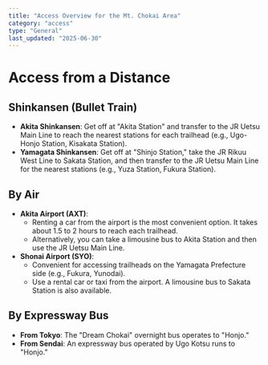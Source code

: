 ```yaml
---
title: "Access Overview for the Mt. Chokai Area"
category: "access"
type: "General"
last_updated: "2025-06-30"
---
```


# Access from a Distance

## Shinkansen (Bullet Train)
- **Akita Shinkansen**: Get off at "Akita Station" and transfer to the JR Uetsu Main Line to reach the nearest stations for each trailhead (e.g., Ugo-Honjo Station, Kisakata Station).
- **Yamagata Shinkansen**: Get off at "Shinjo Station," take the JR Rikuu West Line to Sakata Station, and then transfer to the JR Uetsu Main Line for the nearest stations (e.g., Yuza Station, Fukura Station).

## By Air
- **Akita Airport (AXT)**:
    - Renting a car from the airport is the most convenient option. It takes about 1.5 to 2 hours to reach each trailhead.
    - Alternatively, you can take a limousine bus to Akita Station and then use the JR Uetsu Main Line.
- **Shonai Airport (SYO)**:
    - Convenient for accessing trailheads on the Yamagata Prefecture side (e.g., Fukura, Yunodai).
    - Use a rental car or taxi from the airport. A limousine bus to Sakata Station is also available.

## By Expressway Bus
- **From Tokyo**: The "Dream Chokai" overnight bus operates to "Honjo."
- **From Sendai**: An expressway bus operated by Ugo Kotsu runs to "Honjo."